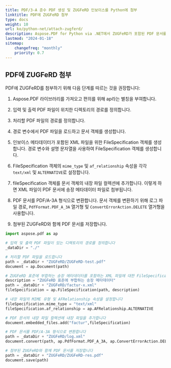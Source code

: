 ```yaml
---
title: PDF/3-A 준수 PDF 생성 및 ZUGFeRD 인보이스를 Python에 첨부
linktitle: PDF에 ZUGFeRD 첨부
type: docs
weight: 10
url: ko/python-net/attach-zugferd/
description: Aspose.PDF for Python via .NET에서 ZUGFeRD가 포함된 PDF 문서를 생성하는 방법을 알아봅니다.
lastmod: "2024-01-18"
sitemap:
    changefreq: "monthly"
    priority: 0.7
---
```


## PDF에 ZUGFeRD 첨부

PDF에 ZUGFeRD를 첨부하기 위해 다음 단계를 따르는 것을 권장합니다:

1. Aspose.PDF 라이브러리를 가져오고 편의를 위해 ap라는 별칭을 부여합니다.
1. 입력 및 출력 PDF 파일이 위치한 디렉토리의 경로를 정의합니다.
1. 처리할 PDF 파일의 경로를 정의합니다.
1. 경로 변수에서 PDF 파일을 로드하고 문서 객체를 생성합니다.
1. 인보이스 메타데이터가 포함된 XML 파일을 위한 FileSpecification 객체를 생성합니다. 경로 변수와 설명 문자열을 사용하여 FileSpecification 객체를 생성합니다.

1. FileSpecification 객체의 `mime_type` 및 `af_relationship` 속성을 각각 `text/xml` 및 `ALTERNATIVE`로 설정합니다.
1. fileSpecification 객체를 문서 객체의 내장 파일 컬렉션에 추가합니다. 이렇게 하면 XML 파일이 PDF 문서에 송장 메타데이터 파일로 첨부됩니다.
1. PDF 문서를 PDF/A-3A 형식으로 변환합니다. 문서 객체를 변환하기 위해 로그 파일 경로, `PdfFormat.PDF_A_3A` 열거형 및 `ConvertErrorAction.DELETE` 열거형을 사용합니다.
1. 첨부된 ZUGFeRD와 함께 PDF 문서를 저장합니다.

```python
import aspose.pdf as ap

# 입력 및 출력 PDF 파일이 있는 디렉토리의 경로를 정의합니다
_dataDir = "./"

# 처리할 PDF 파일을 로드합니다
path = _dataDir + "ZUGFeRD/ZUGFeRD-test.pdf"
document = ap.Document(path)

# ZUGFeRD 표준에 부합하는 송장 메타데이터를 포함하는 XML 파일에 대한 FileSpecification 객체를 생성합니다
description = "ZUGFeRD 표준에 부합하는 송장 메타데이터"
path = _dataDir + "ZUGFeRD/factur-x.xml"
fileSpecification = ap.FileSpecification(path, description)

# 내장 파일의 MIME 유형 및 AFRelationship 속성을 설정합니다
fileSpecification.mime_type = "text/xml"
fileSpecification.af_relationship = ap.AFRelationship.ALTERNATIVE

# PDF 문서의 내장 파일 컬렉션에 내장 파일을 추가합니다
document.embedded_files.add("factur",fileSpecification)

# PDF 문서를 PDF/A-3A 형식으로 변환합니다
path = _dataDir + "ZUGFeRD/log.xml"
document.convert(path, ap.PdfFormat.PDF_A_3A, ap.ConvertErrorAction.DELETE)

# 첨부된 ZUGFeRD와 함께 PDF 문서를 저장합니다
path = _dataDir + "ZUGFeRD/ZUGFeRD-res.pdf"
document.save(path)
```